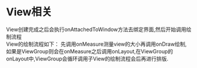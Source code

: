 # View相关  
View创建完成之后会执行onAttachedToWindow方法去绑定界面,然后开始调用绘制流程  
View的绘制流程如下：
先调用onMeasure测量view的大小再调用onDraw绘制,如果是ViewGroup则会在onMeasure之后调用onLayout,在ViewGroup的onLayout中,ViewGroup会循环调用子View的绘制流程会后再进行排版.  

